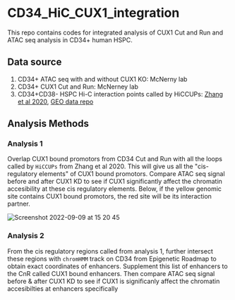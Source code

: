 # CD34_HiC_CUX1_integration 

This repo contains codes for integrated analysis of CUX1 Cut and Run and ATAC seq analysis in CD34+ human HSPC.

## Data source

1. CD34+ ATAC seq with and without CUX1 KO: McNerny lab
2. CD34+ CUX1 Cut and Run: McNerney lab
3. CD34+CD38- HSPC Hi-C interaction points called by HiCCUPs: [Zhang et al 2020](https://www.sciencedirect.com/science/article/pii/S1097276520302604), [GEO data repo](https://www.ncbi.nlm.nih.gov/geo/query/acc.cgi?acc=GSM2861708)


## Analysis Methods

### Analysis 1

Overlap CUX1 bound promotors from CD34 Cut and Run with all the loops called by `HiCCUPs` from Zhang et al 2020. This will give us all the "cis-regulatory elements" of CUX1 bound promotors. Compare ATAC seq signal before and after CUX1 KD to see if CUX1 significantly affect the chromatin accesibility at these cis regulatory elements. Below, if the yellow genomic site contains CUX1 bound promotors, the red site will be its interaction partner.

![Screenshot 2022-09-09 at 15 20 45](https://user-images.githubusercontent.com/43444815/189436564-e245fe7f-4a81-4936-89f8-550faf348db4.png)

### Analysis 2

From the cis regulatory regions called from analysis 1, further intersect these regions with `chromHMM` track on CD34 from Epigenetic Roadmap to obtain exact coordinates of enhancers. Supplement this list of enhancers to the CnR called CUX1 bound enhancers. Then compare ATAC seq signal before & after CUX1 KD to see if CUX1 is significanly affect the chromatin accesibilties at enhancers specifically
